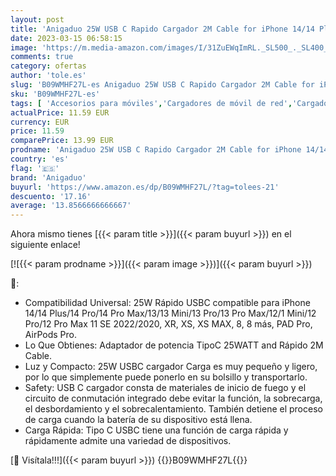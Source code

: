 ```yaml
---
layout: post
title: 'Anigaduo 25W USB C Rapido Cargador 2M Cable for iPhone 14/14 Plus/14 Pro/14 Pro Max/13/12/11/XS/XS MAX/XR/X  USBC Rápida Cabezal Carga Enchufe Pared Charger Adaptador Corrient'
date: 2023-03-15 06:58:15
image: 'https://m.media-amazon.com/images/I/31ZuEWqImRL._SL500_._SL400_.jpg'
comments: true
category: ofertas
author: 'tole.es'
slug: 'B09WMHF27L-es Anigaduo 25W USB C Rapido Cargador 2M Cable for iPhone...'
sku: 'B09WMHF27L-es'
tags: [ 'Accesorios para móviles','Cargadores de móvil de red','Cargadores para móviles','Comunicación móvil y accesorios','Electrónica','anigaduo','iphone','🇪🇸', ]
actualPrice: 11.59 EUR
currency: EUR
price: 11.59
comparePrice: 13.99 EUR
prodname: 'Anigaduo 25W USB C Rapido Cargador 2M Cable for iPhone 14/14 Plus/14 Pro/14 Pro Max/13/12/11/XS/XS MAX/XR/X  USBC Rápida Cabezal Carga Enchufe Pared Charger Adaptador Corrient'
country: 'es'
flag: '🇪🇸'
brand: 'Anigaduo'
buyurl: 'https://www.amazon.es/dp/B09WMHF27L/?tag=tolees-21'
descuento: '17.16'
average: '13.8566666666667'
---
```


Ahora mismo tienes [{{< param title >}}]({{< param buyurl >}}) en el siguiente enlace!

[![{{< param prodname >}}]({{< param image >}})]({{< param buyurl >}})

🔎:

- Compatibilidad Universal: 25W Rápido USBC compatible para iPhone 14/14 Plus/14 Pro/14 Pro Max/13/13 Mini/13 Pro/13 Pro Max/12/1 Mini/12 Pro/12 Pro Max 11 SE 2022/2020, XR, XS, XS MAX, 8, 8 más, PAD Pro, AirPods Pro.
- Lo Que Obtienes: Adaptador de potencia TipoC 25WATT and Rápido 2M Cable.
- Luz y Compacto: 25W USBC cargador Carga es muy pequeño y ligero, por lo que simplemente puede ponerlo en su bolsillo y transportarlo.
- Safety: USB C cargador consta de materiales de inicio de fuego y el circuito de conmutación integrado debe evitar la función, la sobrecarga, el desbordamiento y el sobrecalentamiento. También detiene el proceso de carga cuando la batería de su dispositivo está llena.
- Carga Rápida: Tipo C USBC tiene una función de carga rápida y rápidamente admite una variedad de dispositivos.

[🛒 Visítala!!!]({{< param buyurl >}})
{{<world>}}B09WMHF27L{{</world>}}
